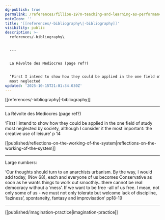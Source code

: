 ```yaml
---
dg-publish: true
permalink: /references/filliou-1970-teaching-and-learning-as-performance-arts/
noteIcon: ''
title: '[[references/-bibliography\|-bibliography]]'
visibility: public
description: >-
  references/-bibliography\


  ---


  La Révolte des Mediocres (page ref?)


  ‘First I intend to show how they could be applied in the one field of study
  most neglected
updated: '2025-10-15T21:01:34.030Z'
---
```


[[references/-bibliography\|-bibliography]]

---

La Révolte des Mediocres (page ref?)

‘First I intend to show how they could be applied in the one field of study most neglected by society, although I consider it the most important: the creative use of leisure’ p 14

[[published/reflections-on-the-working-of-the-system\|reflections-on-the-working-of-the-system]] 

---

Large numbers:

‘Our thoughts should turn to an anarchists urbanism. By the way, I would add today, (Nov 68), each and everyone of us becomes Conservative as soon as he wants things to work out smoothly…there cannot be real democracy without a ‘mess’. If we want to be free -all of us free. I mean, not only some of us - we must not only tolerate but welcome lack of discipline, ‘laziness’, spontaneity, fantasy and improvisation’ pp18-19

---

[[published/imagination-practice\|imagination-practice]] 
